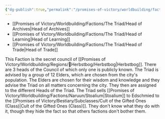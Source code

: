 ```yaml
---
{"dg-publish":true,"permalink":"/promises-of-victory/worldbuilding/factions/the-triad/the-triad/","title":"The Triad","noteIcon":"Faction","created":"","updated":""}
---
```




- [[Promises of Victory/Worldbuilding/Factions/The Triad/Head of Archives\|Head of Archives]]
- [[Promises of Victory/Worldbuilding/Factions/The Triad/Head of Learning\|Head of Learning]]
- [[Promises of Victory/Worldbuilding/Factions/The Triad/Head of Trade\|Head of Trade]]



This Faction is the secret council of [[Promises of Victory/Worldbuilding/Regions/🏰Herbstbog/Herbstbog\|Herbstbog]].
There are 3 heads of the Council of which only one is publicly known.
The Triad is advised by a group of 12 Elders, which are chosen from the city's population.
The Elders are chosen for their wisdom and knowledge and they advise the Triad on all matters concerning the city.
They then are assigned to the different Heads of the Triad.
The Triad sells [[Promises of Victory/Worldbuilding/Factions/Naruun/Stoalium\|Stoalium]] to Edschmied to the [[Promises of Victory/Bestiary/Subclasses/Cult of the Gifted Ones (Class)\|Cult of the Gifted Ones (Class)]]. They don't know what they do with it, though they hide the fact so that others factions don't bother them.
